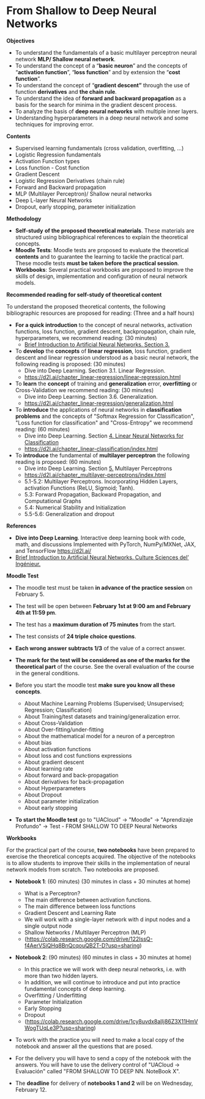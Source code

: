 # From Shallow to Deep Neural Networks

**Objectives**

- To understand the fundamentals of a basic multilayer perceptron neural network **MLP/ Shallow neural network**. 
- To understand the concept of a “**basic neuron**” and the concepts of “**activation function**”, “**loss function**” and by extension the “**cost function**”. 
- To understand the concept of “**gradient descent”** through the use of function **derivatives** and **the chain rule**. 
- To understand the idea of **forward and backward propagation** as a basis for the search for minima in the gradient descent process. 
- To analyze the basis of **deep neural networks** with multiple inner layers.
- Understanding hyperparameters in a deep neural network and some techniques for improving error.

**Contents**

- Supervised learning fundamentals (cross validation, overfitting, …)
- Logistic Regression fundamentals
- Activation Function types
- Loss function - Cost function
- Gradient Descent
- Logistic Regression Derivatives (chain rule)
- Forward and Backward propagation 
- MLP (Multilayer Perceptron)/ Shallow neural networks
- Deep L-layer Neural Networks
- Dropout, early stopping, parameter initialization

**Methodology**

- **Self-study** **of the proposed** **theoretical materials**. These materials are structured using bibliographical references to explain the theoretical concepts.
- **Moodle Tests**: Moodle tests are proposed to evaluate the theoretical **contents** and to guarantee the learning to tackle the practical part. These moodle tests **must be taken before the practical session**.
- **Workbooks**: Several practical workbooks are proposed to improve the skills of design, implementation and configuration of neural network models.



**Recommended reading for self-study of theoretical content**

To understand the proposed theoretical contents, the following bibliographic resources are proposed for reading: (Three and a half hours)

- **For a quick introduction** to the concept of neural networks, activation functions, loss function, gradient descent, backpropagation, chain rule, hyperparameters, we recommend reading: (30 minutes)
  - [Brief Introduction to Artificial Neural Networks. Section 3.](https://eduscol.education.fr/sti/sites/eduscol.education.fr.sti/files/ressources/pedagogiques/14500/14500-brief-introduction-to-artificial-neural-networks-ensps.pdf)
- To **develop** the **concepts** of **linear regression**, loss function, gradient descent and linear regression understood as a basic neural network, the following reading is proposed: (30 minutes)
  - Dive into Deep Learning. Section 3.1. Linear Regression.
  - <https://d2l.ai/chapter_linear-regression/linear-regression.html>
- To **learn** the **concept** of training and **generalization** error, **overfitting** or Cross-Validation we recommend reading: (30 minutes)
  - Dive into Deep Learning. Section 3.6. Generalization.
  - <https://d2l.ai/chapter_linear-regression/generalization.html>
- To **introduce** the applications of neural networks in **classification problems** and the concepts of "Softmax Regression for Classification", "Loss function for classification" and "Cross-Entropy" we recommend reading: (60 minutes)
  - Dive into Deep Learning. Section [4. Linear Neural Networks for Classification](https://d2l.ai/chapter_linear-classification/index.html) 
  - <https://d2l.ai/chapter_linear-classification/index.html>
- To **introduce** the fundamental of **multilayer perceptron** the following reading is proposed: (60 minutes)
  - Dive into Deep Learning. Section [5.](https://d2l.ai/chapter_linear-classification/index.html) Multilayer Perceptrons
  - <https://d2l.ai/chapter_multilayer-perceptrons/index.html>
  - 5.1-5.2: Multilayer Perceptrons. Incorporating Hidden Layers, activation Functions (ReLU, Sigmoid; Tanh).
  - 5.3: Forward Propagation, Backward Propagation, and Computational Graphs
  - 5.4: Numerical Stability and Initialization 
  - 5.5-5.6: Generalization and dropout

**References**

- **Dive into Deep Learning**. Interactive deep learning book with code, math, and discussions Implemented with PyTorch, NumPy/MXNet, JAX, and TensorFlow <https://d2l.ai/> 
- [Brief Introduction to Artificial Neural Networks. Culture Sciences del’ Ingénieur.](https://eduscol.education.fr/sti/sites/eduscol.education.fr.sti/files/ressources/pedagogiques/14500/14500-brief-introduction-to-artificial-neural-networks-ensps.pdf)


**Moodle Test**

- The moodle test must be taken **in advance of the practice session** on February 5. 
- The test will be open between **February 1st at 9:00 am and February 4th at 11:59 pm**. 
- The test has a **maximum duration of 75 minutes** from the start.
- The test consists of **24 triple choice questions**. 
- **Each wrong answer subtracts 1/3** of the value of a correct answer.
- **The mark for the test will be considered as one of the marks for the theoretical part** of the course. See the overall evaluation of the course in the general conditions.

- Before you start the moodle test **make sure you know all these concepts**.

  - About Machine Learning Problems (Supervised; Unsupervised; Regression; Classification)
  - About Training/test datasets and training/generalization error.
  - About Cross-Validation
  - About Over-fitting/under-fitting
  - About the mathematical model for a neuron of a perceptron 
  - About bias 
  - About activation functions 
  - About loss and cost functions expressions
  - About gradient descent
  - About learning rate
  - About forward and back-propagation
  - About derivatives for back-propagation
  - About Hyperparameters 
  - About Dropout
  - About parameter initialization
  - About early stopping

- **To start the Moodle test** go to "UACloud" -> "Moodle" -> "Aprendizaje Profundo" -> Test - FROM SHALLOW TO DEEP Neural Networks


**Workbooks**

For the practical part of the course, **two notebooks** have been prepared to exercise the theoretical concepts acquired. The objective of the notebooks is to allow students to improve their skills in the implementation of neural network models from scratch. Two notebooks are proposed.

- **Notebook 1**: (60 minutes) (30 minutes in class + 30 minutes at home)
  - What is a Perceptron?
  - The main difference between activation functions.
  - The main difference between loss functions
  - Gradient Descent and Learning Rate
  - We will work with a single-layer network with d input nodes and a single output node
  - Shallow Networks / Multilayer Perceptron (MLP)
  - (https://colab.research.google.com/drive/122IssQ-f4AerVSiQHq8BnQcqouQB2T-D?usp=sharing)

- **Notebook 2**: (90 minutes) (60 minutes in class + 30 minutes at home)
  - In this practice we will work with deep neural networks, i.e. with more than two hidden layers. 
  - In addition, we will continue to introduce and put into practice fundamental concepts of deep learning.
  - Overfitting / Underfitting
  - Parameter Initialization
  - Early Stopping
  - Dropout
  - (https://colab.research.google.com/drive/1cy8uvdx8aIIj86Z3X11HmVWogTUqLe3P?usp=sharing)

- To work with the practice you will need to make a local copy of the notebook and answer all the questions that are posed. 
- For the delivery you will have to send a copy of the notebook with the answers. You will have to use the delivery control of "UACloud -> Evaluación" called "FROM SHALLOW TO DEEP NN. NoteBook X".
- The **deadline** for delivery of **notebooks 1 and 2** will be on Wednesday, February 12.

